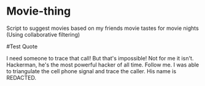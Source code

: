 # Movie-thing
Script to suggest movies based on my friends movie tastes for movie nights (Using collaborative filtering)

#Test Quote

I need someone to trace that call! But that's impossible! Not for me it isn't. Hackerman, he's the most powerful hacker of all time. Follow me. I was able to triangulate the cell phone signal and trace the caller. His name is REDACTED.
